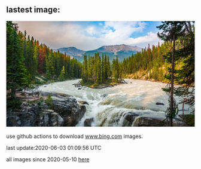 ## lastest image:
![](images/JasperSunwaptaVideo.jpg)

use github actions to download www.bing.com images.

last update:2020-06-03 01:09:56 UTC

all images since 2020-05-10 [here](https://github.com/counter2015/bing-daily-images/tree/master/images) 
